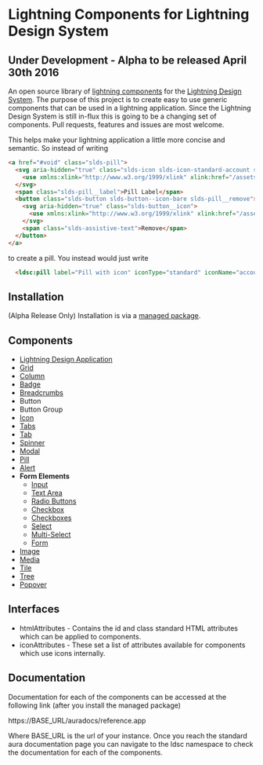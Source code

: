 # Lightning Components for Lightning Design System

## Under Development - Alpha to be released April 30th 2016

An open source library of [lightning components](https://developer.salesforce.com/docs/atlas.en-us.lightning.meta/lightning/) for the [Lightning Design System](http://www.lightningdesignsystem.com/). The purpose of this project is to create easy to use generic components that can be used in a lightning application. Since the Lightning Design System is still in-flux this is going to be a changing set of components. Pull requests, features and issues are most welcome.

This helps make your lightning application a little more concise and semantic. So instead of writing

```html
<a href="#void" class="slds-pill">
  <svg aria-hidden="true" class="slds-icon slds-icon-standard-account slds-pill__icon">
    <use xmlns:xlink="http://www.w3.org/1999/xlink" xlink:href="/assets/icons/standard-sprite/svg/symbols.svg#account"></use>
  </svg>
  <span class="slds-pill__label">Pill Label</span>
  <button class="slds-button slds-button--icon-bare slds-pill__remove">
    <svg aria-hidden="true" class="slds-button__icon">
      <use xmlns:xlink="http://www.w3.org/1999/xlink" xlink:href="/assets/icons/utility-sprite/svg/symbols.svg#close"></use>
    </svg>
    <span class="slds-assistive-text">Remove</span>
  </button>
</a>
```

to create a pill. You instead would just write

```html
  <ldsc:pill label="Pill with icon" iconType="standard" iconName="account" onRemove="{! c.removePill }" />
```

## Installation

(Alpha Release Only)
Installation is via a [managed package](https://login.salesforce.com/packaging/installPackage.apexp?p0=04t58000000A3x8).

## Components

- [Lightning Design Application](documentation/lightningDesignApplication.md)
- [Grid](documentation/grid.md)
- [Column](documentation/col.md)
- [Badge](documentation/badge.md)
- [Breadcrumbs](documentation/breadcrumbs.md)
- Button
- Button Group
- [Icon](documentation/icon.md)
- [Tabs](documentation/tabs.md)
- [Tab](documentation/tab.md)
- [Spinner](documentation/spinner.md)
- [Modal](documentation/modal.md)
- [Pill](documentation/pill.md)
- [Alert](documentation/alert.md)
- **Form Elements**
  - [Input](documentation/input.md)
  - [Text Area](documentation/textarea.md)
  - [Radio Buttons](documentation/radioButtons.md)
  - [Checkbox](documentation/checkbox.md)
  - [Checkboxes](documentation/checkboxes.md)
  - [Select](documentation/select.md)
  - [Multi-Select](documentation/multiselect.md)
  - [Form](documentation/form.md)
- [Image](documentation/image.md)
- [Media](documentation/media.md)
- [Tile](documentation/tile.md)
- [Tree](documentation/tree.md)
- [Popover](documentation/popover.md)

## Interfaces

- htmlAttributes - Contains the id and class standard HTML attributes which can be applied to components.
- iconAttributes - These set a list of attributes available for components which use icons internally.

## Documentation

Documentation for each of the components can be accessed at the following link (after you install the managed package)

https://BASE_URL/auradocs/reference.app

Where BASE_URL is the url of your instance. Once you reach the standard aura documentation page you can navigate to the ldsc namespace to check the documentation for each of the components.
